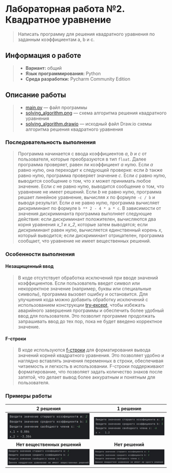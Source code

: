 # Лабораторная работа №2. Квадратное уравнение

> Написать программу для решения квадратного уравнения по заданным коэффициентам a, b и c.

## Информация о работе
> - **Вариант:** общий
> - **Язык программирования:** Python
> - **Среда разработки:** Pycharm Community Edition

## Описание работы
> - [main.py](https://github.com/Kori-Tamashi/bmstu/blob/first_semester/first_semester/programming/lab_02/code/main.py) — файл программы
> - [solving_algorithm.png](https://github.com/Kori-Tamashi/bmstu/blob/first_semester/first_semester/programming/lab_02/design/solving_algorithm.png) — схема алгоритма решения квадратного уравнения
> - [solving_algorithm.drawio](https://github.com/Kori-Tamashi/bmstu/blob/first_semester/first_semester/programming/lab_02/design/solving_algorithm.drawio) — исходный файл Draw.io схемы алгоритма решения квадратного уравнения

### Последовательность выполнения

> Программа начинается с ввода коэффициентов *a*, *b* и *c* от пользователя, которые преобразуются в тип `float`. Далее программа проверяет, равен ли коэффициент *a* нулю. Если *a* равно нулю, она переходит к следующей проверке: если *b* также равно нулю, программа проверяет значение *c*. Если *c* равно нулю, выводится сообщение о том, что *x* может принимать любое значение. Если *c* не равно нулю, выводится сообщение о том, что уравнение не имеет решений. Если *b* не равно нулю, программа решает линейное уравнение, вычисляя *x* по формуле `-c / b` и выводя результат. Если *a* не равно нулю, программа вычисляет дискриминант по формуле `b ** 2 - 4 * a * c`. В зависимости от значения дискриминанта программа выполняет следующие действия: если дискриминант положителен, вычисляются два корня уравнения *x_1* и *x_2*, которые затем выводятся; если дискриминант равен нулю, вычисляется единственный корень *x*, который выводится; если дискриминант отрицателен, программа сообщает, что уравнение не имеет вещественных решений.

### Особенности выполнения

#### Незащищенный ввод

> В коде отсутствует обработка исключений при вводе значений коэффициентов. Если пользователь введет символ или некорректное значение (например, буквы или специальные символы), программа вызовет ошибку и остановится. Для улучшения кода можно добавить обработку исключений с использованием конструкции [try-except](https://metanit.com/python/tutorial/2.11.php), чтобы избежать аварийного завершения программы и обеспечить более удобный ввод для пользователя. Это позволит программе продолжать запрашивать ввод до тех пор, пока не будет введено корректное значение.

#### F-строки

> В коде используются [f-строки](https://sky.pro/wiki/python/formatirovanie-strok-v-python-f-string/) для форматирования вывода значений корней квадратного уравнения. Это позволяет удобно и наглядно вставлять значения переменных в строки, обеспечивая читаемость и легкость в использовании. F-строки поддерживают форматирование, что позволяет задать количество знаков после запятой, что делает вывод более аккуратным и понятным для пользователя.

### Примеры работы

|           2 решения           |           1 решение           |
|:-----------------------------:|:-----------------------------:|
| ![example](images/image1.jpg) | ![example](images/image2.jpg) |
|   **Нет вещественных решений**    |          **Нет решений**          |
| ![example](images/image4.jpg) | ![example](images/image3.jpg) |